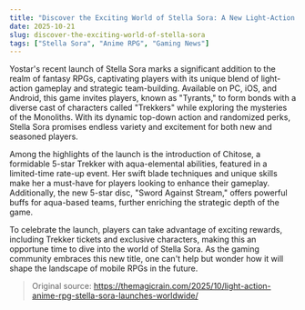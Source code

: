 ```yaml
---
title: "Discover the Exciting World of Stella Sora: A New Light-Action RPG"
date: 2025-10-21
slug: discover-the-exciting-world-of-stella-sora
tags: ["Stella Sora", "Anime RPG", "Gaming News"]
---
```


Yostar's recent launch of Stella Sora marks a significant addition to the realm of fantasy RPGs, captivating players with its unique blend of light-action gameplay and strategic team-building. Available on PC, iOS, and Android, this game invites players, known as "Tyrants," to form bonds with a diverse cast of characters called "Trekkers" while exploring the mysteries of the Monoliths. With its dynamic top-down action and randomized perks, Stella Sora promises endless variety and excitement for both new and seasoned players.

Among the highlights of the launch is the introduction of Chitose, a formidable 5-star Trekker with aqua-elemental abilities, featured in a limited-time rate-up event. Her swift blade techniques and unique skills make her a must-have for players looking to enhance their gameplay. Additionally, the new 5-star disc, "Sword Against Stream," offers powerful buffs for aqua-based teams, further enriching the strategic depth of the game.

To celebrate the launch, players can take advantage of exciting rewards, including Trekker tickets and exclusive characters, making this an opportune time to dive into the world of Stella Sora. As the gaming community embraces this new title, one can't help but wonder how it will shape the landscape of mobile RPGs in the future.
> Original source: https://themagicrain.com/2025/10/light-action-anime-rpg-stella-sora-launches-worldwide/